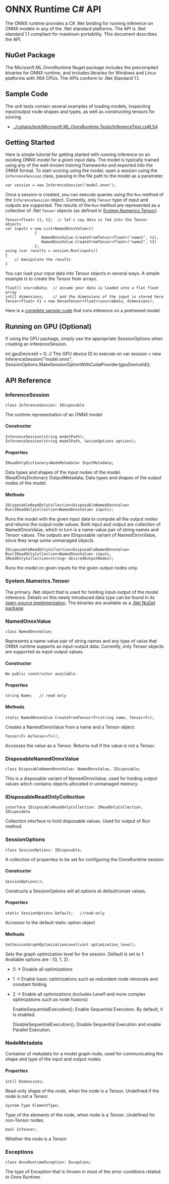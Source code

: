 # ONNX Runtime C# API
The ONNX runtime provides a C# .Net binding for running inference on ONNX models in any of the .Net standard platforms. The API is .Net standard 1.1 compliant for maximum portability. This document describes the API. 

## NuGet Package
The Microsoft.ML.OnnxRuntime Nuget package includes the precompiled binaries for ONNX runtime, and includes libraries for Windows and Linux platforms with X64 CPUs. The APIs conform to .Net Standard 1.1.

## Sample Code

The unit tests contain several examples of loading models, inspecting input/output node shapes and types, as well as constructing tensors for scoring. 

* [../csharp/test/Microsoft.ML.OnnxRuntime.Tests/InferenceTest.cs#L54](../csharp/test/Microsoft.ML.OnnxRuntime.Tests/InferenceTest.cs#L54)

## Getting Started
Here is simple tutorial for getting started with running inference on an existing ONNX model for a given input data. The model is typically trained using any of the well-known training frameworks and exported into the ONNX format. To start scoring using the model, open a session using the `InferenceSession` class, passing in the file path to the model as a parameter.
    
    var session = new InferenceSession("model.onnx");

Once a session is created, you can execute queries using the `Run` method of the  `InferenceSession` object. Currently, only `Tensor` type of input and outputs  are supported. The results of the `Run` method are represented as a collection of .Net `Tensor` objects (as defined in [System.Numerics.Tensor](https://www.nuget.org/packages/System.Numerics.Tensors)).
    
    Tensor<float> t1, t2;  // let's say data is fed into the Tensor objects
    var inputs = new List<NamedOnnxValue>()
                 {
                    NamedOnnxValue.CreateFromTensor<float>("name1", t1),
                    NamedOnnxValue.CreateFromTensor<float>("name2", t2)
                 };
    using (var results = session.Run(inputs))
    {
        // manipulate the results
    }

You can load your input data into Tensor<T> objects in several ways. A simple example is to create the Tensor from arrays.

    float[] sourceData;  // assume your data is loaded into a flat float array
    int[] dimensions;    // and the dimensions of the input is stored here
    Tensor<float> t1 = new DenseTensor<float>(sourceData, dimensions);    

Here is a [complete sample code](../csharp/sample/Microsoft.ML.OnnxRuntime.InferenceSample) that runs inference on a pretrained model.

## Running on GPU (Optional)
If using the GPU package, simply use the appropriate SessionOptions when creating an InferenceSession.

   int gpuDeviceId = 0; // The GPU device ID to execute on
   var session = new InferenceSession("model.onnx", SessionOptions.MakeSessionOptionWithCudaProvider(gpuDeviceId));

## API Reference
### InferenceSession
    class InferenceSession: IDisposable
The runtime representation of an ONNX model

#### Constructor
    InferenceSession(string modelPath);
    InferenceSession(string modelPath, SesionOptions options);
    
#### Properties
    IReadOnlyDictionary<NodeMetadata> InputMetadata;    
Data types and shapes of the input nodes of the model.    
    IReadOnlyDictionary<NodeMetadata> OutputMetadata; 
Data types and shapes of the output nodes of the model.

#### Methods
    IDisposableReadOnlyCollection<DisposableNamedOnnxValue> Run(IReadOnlyCollection<NamedOnnxValue> inputs);
Runs the model with the given input data to compute all the output nodes and returns the output node values. Both input and output are collection of NamedOnnxValue, which in turn is a name-value pair of string names and Tensor values. The outputs are IDisposable variant of NamedOnnxValue, since they wrap some unmanaged objects.

    IDisposableReadOnlyCollection<DisposableNamedOnnxValue> Run(IReadOnlyCollection<NamedOnnxValue> inputs, IReadOnlyCollection<string> desiredOutputNodes);
Runs the model on given inputs for the given output nodes only.

### System.Numerics.Tensor
The primary .Net object that is used for holding input-output of the model inference. Details on this newly introduced data type can be found in its [open-source implementation](https://github.com/dotnet/corefx/tree/master/src/System.Numerics.Tensors). The binaries are available as a [.Net NuGet package](https://www.nuget.org/packages/System.Numerics.Tensors).

### NamedOnnxValue
    class NamedOnnxValue;
Represents a name-value pair of string names and any type of value that ONNX runtime supports as input-output data. Currently, only Tensor objects are supported as input-output values.

#### Constructor
    No public constructor available.

#### Properties
    string Name;   // read only

#### Methods
    static NamedOnnxValue CreateFromTensor<T>(string name, Tensor<T>);
Creates a NamedOnnxValue from a name and a Tensor<T> object.

    Tensor<T> AsTensor<T>();
Accesses the value as a Tensor<T>. Returns null if the value is not a Tensor<T>.     

### DisposableNamedOnnxValue
    class DisposableNamedOnnxValue: NamedOnnxValue, IDisposable;
This is a disposable variant of NamedOnnxValue, used for holding output values which contains objects allocated in unmanaged memory. 

### IDisposableReadOnlyCollection
    interface IDisposableReadOnlyCollection: IReadOnlyCollection, IDisposable
Collection interface to hold disposable values. Used for output of Run method.

### SessionOptions
    class SessionOptions: IDisposable;
A collection of properties to be set for configuring the OnnxRuntime session

#### Constructor
    SessionOptions();
Constructs a SessionOptions will all options at default/unset values.

#### Properties
    static SessionOptions Default;   //read-only
Accessor to the default static option object

#### Methods
    SetSessionGraphOptimizationLevel(uint optimization_level);
Sets the graph optimization level for the session. Default is set to 1. Available options are : {0, 1, 2}. 
 * 0 -> Disable all optimizations
 * 1 -> Enable basic optimizations such as redundant node removals and constant folding
 * 2 -> Enable all optimizations (includes Level1 and more complex optimizations such as node fusions)

    EnableSequentialExecution();
Enable Sequential Execution. By default, it is enabled.

    DisableSequentialExecution();
Disable Sequential Execution and enable Parallel Execution.

### NodeMetadata
Container of metadata for a model graph node, used for communicating the shape and type of the input and output nodes.

#### Properties
    int[] Dimensions;  
Read-only shape of the node, when the node is a Tensor. Undefined if the node is not a Tensor.
    
    System.Type ElementType;
Type of the elements of the node, when node is a Tensor. Undefined for non-Tensor nodes.

    bool IsTensor;
Whether the node is a Tensor

### Exceptions
    class OnnxRuntimeException: Exception;

The type of Exception that is thrown in most of the error conditions related to Onnx Runtime.



